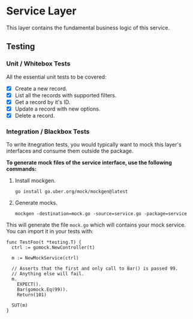 # Service Layer

This layer contains the fundamental business logic of this service.

## Testing

### Unit / Whitebox Tests

All the essential unit tests to be covered:

- [x] Create a new record.
- [x] List all the records with supported filters.
- [x] Get a record by it's ID.
- [x] Update a record with new options.
- [x] Delete a record.

### Integration / Blackbox Tests

To write itnegration tests, you would typically want to mock this layer's interfaces and consume them outside the package.

**To generate mock files of the service interface, use the following commands:**

1. Install mockgen.
    ```
    go install go.uber.org/mock/mockgen@latest
    ```
1. Generate mocks.
    ```
    mockgen -destination=mock.go -source=service.go -package=service
    ```

This will generate the file `mock.go` which will contains your mock service. You can import it in your tests with:

```
func TestFoo(t *testing.T) {
  ctrl := gomock.NewController(t)

  m := NewMockService(ctrl)

  // Asserts that the first and only call to Bar() is passed 99.
  // Anything else will fail.
  m.
    EXPECT().
    Bar(gomock.Eq(99)).
    Return(101)

  SUT(m)
}
```